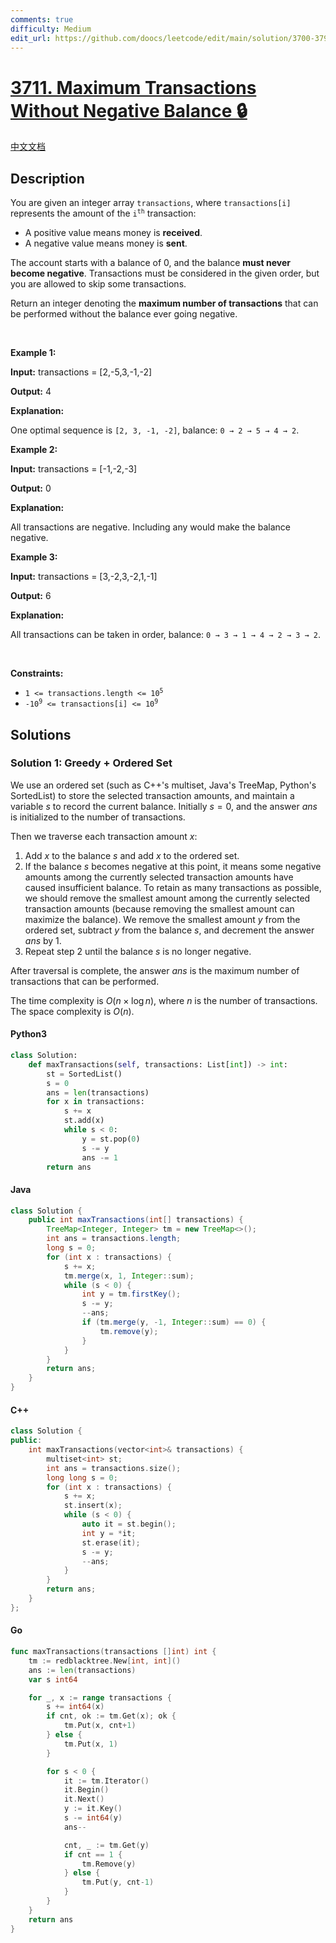 ```yaml
---
comments: true
difficulty: Medium
edit_url: https://github.com/doocs/leetcode/edit/main/solution/3700-3799/3711.Maximum%20Transactions%20Without%20Negative%20Balance/README_EN.md
---
```


<!-- problem:start -->

# [3711. Maximum Transactions Without Negative Balance 🔒](https://leetcode.com/problems/maximum-transactions-without-negative-balance)

[中文文档](/solution/3700-3799/3711.Maximum%20Transactions%20Without%20Negative%20Balance/README.md)

## Description

<!-- description:start -->

<p>You are given an integer array <code>transactions</code>, where <code>transactions[i]</code> represents the amount of the <code>i<sup>th</sup></code> transaction:</p>

<ul>
	<li>A positive value means money is <strong>received</strong>.</li>
	<li>A negative value means money is <strong>sent</strong>.</li>
</ul>

<p>The account starts with a balance of 0, and the balance <strong>must never become negative</strong>. Transactions must be considered in the given order, but you are allowed to skip some transactions.</p>

<p>Return an integer denoting the <strong>maximum number of transactions</strong> that can be performed without the balance ever going negative.</p>

<p>&nbsp;</p>
<p><strong class="example">Example 1:</strong></p>

<div class="example-block">
<p><strong>Input:</strong> <span class="example-io">transactions = [2,-5,3,-1,-2]</span></p>

<p><strong>Output:</strong> <span class="example-io">4</span></p>

<p><strong>Explanation:</strong></p>

<p>One optimal sequence is <code>[2, 3, -1, -2]</code>, balance: <code>0 &rarr; 2 &rarr; 5 &rarr; 4 &rarr; 2</code>.</p>
</div>

<p><strong class="example">Example 2:</strong></p>

<div class="example-block">
<p><strong>Input:</strong> <span class="example-io">transactions = [-1,-2,-3]</span></p>

<p><strong>Output:</strong> <span class="example-io">0</span></p>

<p><strong>Explanation:</strong></p>

<p>All transactions are negative. Including any would make the balance negative.</p>
</div>

<p><strong class="example">Example 3:</strong></p>

<div class="example-block">
<p><strong>Input:</strong> <span class="example-io">transactions = [3,-2,3,-2,1,-1]</span></p>

<p><strong>Output:</strong> <span class="example-io">6</span></p>

<p><strong>Explanation:</strong></p>

<p>All transactions can be taken in order, balance: <code>0 &rarr; 3 &rarr; 1 &rarr; 4 &rarr; 2 &rarr; 3 &rarr; 2</code>.</p>
</div>

<p>&nbsp;</p>
<p><strong>Constraints:</strong></p>

<ul>
	<li><code>1 &lt;= transactions.length &lt;= 10<sup>5</sup></code></li>
	<li><code>-10<sup>9</sup> &lt;= transactions[i] &lt;= 10<sup>9</sup></code></li>
</ul>

<!-- description:end -->

## Solutions

<!-- solution:start -->

### Solution 1: Greedy + Ordered Set

We use an ordered set (such as C++'s multiset, Java's TreeMap, Python's SortedList) to store the selected transaction amounts, and maintain a variable $s$ to record the current balance. Initially $s=0$, and the answer $\textit{ans}$ is initialized to the number of transactions.

Then we traverse each transaction amount $x$:

1. Add $x$ to the balance $s$ and add $x$ to the ordered set.
2. If the balance $s$ becomes negative at this point, it means some negative amounts among the currently selected transaction amounts have caused insufficient balance. To retain as many transactions as possible, we should remove the smallest amount among the currently selected transaction amounts (because removing the smallest amount can maximize the balance). We remove the smallest amount $y$ from the ordered set, subtract $y$ from the balance $s$, and decrement the answer $\textit{ans}$ by $1$.
3. Repeat step 2 until the balance $s$ is no longer negative.

After traversal is complete, the answer $\textit{ans}$ is the maximum number of transactions that can be performed.

The time complexity is $O(n \times \log n)$, where $n$ is the number of transactions. The space complexity is $O(n)$.

<!-- tabs:start -->

#### Python3

```python
class Solution:
    def maxTransactions(self, transactions: List[int]) -> int:
        st = SortedList()
        s = 0
        ans = len(transactions)
        for x in transactions:
            s += x
            st.add(x)
            while s < 0:
                y = st.pop(0)
                s -= y
                ans -= 1
        return ans
```

#### Java

```java
class Solution {
    public int maxTransactions(int[] transactions) {
        TreeMap<Integer, Integer> tm = new TreeMap<>();
        int ans = transactions.length;
        long s = 0;
        for (int x : transactions) {
            s += x;
            tm.merge(x, 1, Integer::sum);
            while (s < 0) {
                int y = tm.firstKey();
                s -= y;
                --ans;
                if (tm.merge(y, -1, Integer::sum) == 0) {
                    tm.remove(y);
                }
            }
        }
        return ans;
    }
}
```

#### C++

```cpp
class Solution {
public:
    int maxTransactions(vector<int>& transactions) {
        multiset<int> st;
        int ans = transactions.size();
        long long s = 0;
        for (int x : transactions) {
            s += x;
            st.insert(x);
            while (s < 0) {
                auto it = st.begin();
                int y = *it;
                st.erase(it);
                s -= y;
                --ans;
            }
        }
        return ans;
    }
};
```

#### Go

```go
func maxTransactions(transactions []int) int {
	tm := redblacktree.New[int, int]()
	ans := len(transactions)
	var s int64

	for _, x := range transactions {
		s += int64(x)
		if cnt, ok := tm.Get(x); ok {
			tm.Put(x, cnt+1)
		} else {
			tm.Put(x, 1)
		}

		for s < 0 {
			it := tm.Iterator()
			it.Begin()
			it.Next()
			y := it.Key()
			s -= int64(y)
			ans--

			cnt, _ := tm.Get(y)
			if cnt == 1 {
				tm.Remove(y)
			} else {
				tm.Put(y, cnt-1)
			}
		}
	}
	return ans
}
```

<!-- tabs:end -->

<!-- solution:end -->

<!-- problem:end -->
